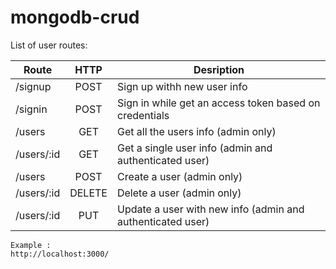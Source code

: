 # mongodb-crud

List of user routes:

| Route                 |  HTTP  | Desription                                                   |
| --------------------- |:------:| ------------------------------------------------------------ |
| /signup               | POST   | Sign up withh new user info                                  |
| /signin               | POST   | Sign in while get an access token based on credentials       |
| /users                | GET    | Get all the users info (admin only)                          |
| /users/:id            | GET    | Get a single user info (admin and authenticated user)        |
| /users                | POST   | Create a user (admin only)                                   |
| /users/:id            | DELETE | Delete a user (admin only)                                   |
| /users/:id            | PUT    | Update a user with new info (admin and authenticated user)   |


```
Example :
http://localhost:3000/
```
